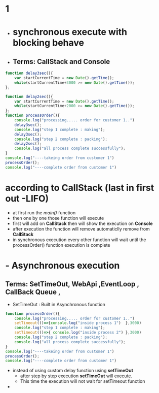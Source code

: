 # 1 
- # synchronous execute with blocking behave
- ## Terms:  CallStack and Console

```js
function delay3sec(){
    var startCurrentTime = new Date().getTime();
    while(startCurrentTime+3000 >= new Date().getTime());
};

function delay2sec(){
    var startCurrentTime = new Date().getTime();
    while(startCurrentTime+2000 >= new Date().getTime());
};
function processOrder(){
    console.log("processing..... order for customer 1..")
    delay3sec();
    console.log("step 1 complete : making");
    delay3sec();
    console.log("step 2 complete : packing");
    delay2sec();
    console.log("all process complete successfully");  
}
console.log("----takeing order from customer 1")
processOrder();
console.log("----complete order from customer 1")
 ```
 # according to CallStack (last in first out -LIFO)
 - at first run the _main()_ function
 - then one by one those function will execute
 - first will add on __CallStack__ then will show the execution on __Console__
 - after execution the function will remove automaticlly remove from __CallStack__
 - in synchronous execution every other function will wait until the processOrder() function execution is complete 

#
# - Asynchronous execution
## Terms:  SetTimeOut, WebApi ,EventLoop , CallBack Queue ,
- SetTimeOut : Built in Asynchronous function   
```js 
function processOrder(){
    console.log("processing..... order for customer 1..")
    setTimeout(()=>{console.log("inside process 1")  },3000)
    console.log("step 1 complete : making");
    setTimeout(()=>{ console.log("inside process 2") },3000)
    console.log("step 2 complete : packing");
    console.log("all process complete successfully");  
}
console.log("----takeing order from customer 1")
processOrder();
console.log("----complete order from customer 1")
```

- instead of using custom delay function using __setTimeOut__
  -  after step by step execution __setTimeOut__ will execute.
  -  This time the execution will not wait for setTimeout function
- 
